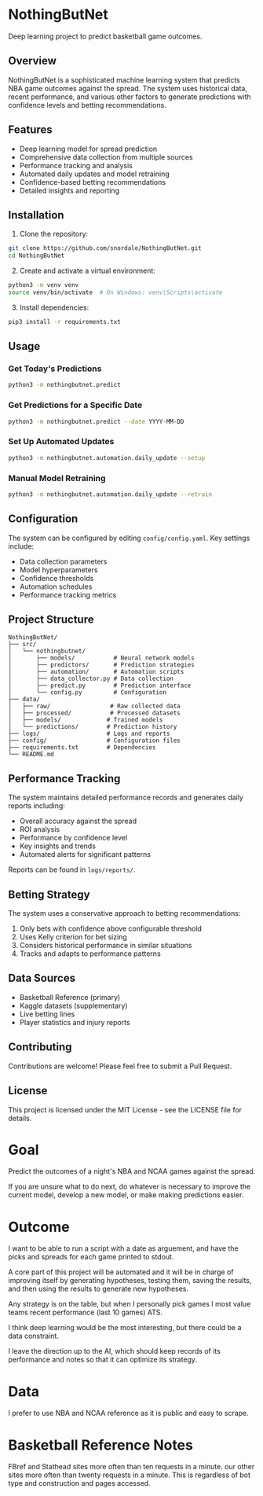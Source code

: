 # NothingButNet
Deep learning project to predict basketball game outcomes.

## Overview
NothingButNet is a sophisticated machine learning system that predicts NBA game outcomes against the spread. The system uses historical data, recent performance, and various other factors to generate predictions with confidence levels and betting recommendations.

## Features
- Deep learning model for spread prediction
- Comprehensive data collection from multiple sources
- Performance tracking and analysis
- Automated daily updates and model retraining
- Confidence-based betting recommendations
- Detailed insights and reporting

## Installation

1. Clone the repository:
```bash
git clone https://github.com/snordale/NothingButNet.git
cd NothingButNet
```

2. Create and activate a virtual environment:
```bash
python3 -m venv venv
source venv/bin/activate  # On Windows: venv\Scripts\activate
```

3. Install dependencies:
```bash
pip3 install -r requirements.txt
```

## Usage

### Get Today's Predictions
```bash
python3 -m nothingbutnet.predict
```

### Get Predictions for a Specific Date
```bash
python3 -m nothingbutnet.predict --date YYYY-MM-DD
```

### Set Up Automated Updates
```bash
python3 -m nothingbutnet.automation.daily_update --setup
```

### Manual Model Retraining
```bash
python3 -m nothingbutnet.automation.daily_update --retrain
```

## Configuration
The system can be configured by editing `config/config.yaml`. Key settings include:
- Data collection parameters
- Model hyperparameters
- Confidence thresholds
- Automation schedules
- Performance tracking metrics

## Project Structure
```
NothingButNet/
├── src/
│   └── nothingbutnet/
│       ├── models/           # Neural network models
│       ├── predictors/       # Prediction strategies
│       ├── automation/       # Automation scripts
│       ├── data_collector.py # Data collection
│       ├── predict.py        # Prediction interface
│       └── config.py         # Configuration
├── data/
│   ├── raw/                 # Raw collected data
│   ├── processed/           # Processed datasets
│   ├── models/             # Trained models
│   └── predictions/        # Prediction history
├── logs/                   # Logs and reports
├── config/                 # Configuration files
├── requirements.txt        # Dependencies
└── README.md
```

## Performance Tracking
The system maintains detailed performance records and generates daily reports including:
- Overall accuracy against the spread
- ROI analysis
- Performance by confidence level
- Key insights and trends
- Automated alerts for significant patterns

Reports can be found in `logs/reports/`.

## Betting Strategy
The system uses a conservative approach to betting recommendations:
1. Only bets with confidence above configurable threshold
2. Uses Kelly criterion for bet sizing
3. Considers historical performance in similar situations
4. Tracks and adapts to performance patterns

## Data Sources
- Basketball Reference (primary)
- Kaggle datasets (supplementary)
- Live betting lines
- Player statistics and injury reports

## Contributing
Contributions are welcome! Please feel free to submit a Pull Request.

## License
This project is licensed under the MIT License - see the LICENSE file for details.

# Goal
Predict the outcomes of a night's NBA and NCAA games against the spread.

If you are unsure what to do next, do whatever is necessary to improve the current model, develop a new model, or make making predictions easier.

# Outcome
I want to be able to run a script with a date as arguement, and have the picks and spreads for each game printed to stdout.

A core part of this project will be automated and it will be in charge of improving itself by generating hypotheses, testing them, saving the results, and then using the results to generate new hypotheses.

Any strategy is on the table, but when I personally pick games I most value teams recent performance (last 10 games) ATS.

I think deep learning would be the most interesting, but there could be a data constraint.

I leave the direction up to the AI, which should keep records of its performance and notes so that it can optimize its strategy.

# Data
I prefer to use NBA and NCAA reference as it is public and easy to scrape.

# Basketball Reference Notes
FBref and Stathead sites more often than ten requests in a minute.
our other sites more often than twenty requests in a minute.
This is regardless of bot type and construction and pages accessed.

